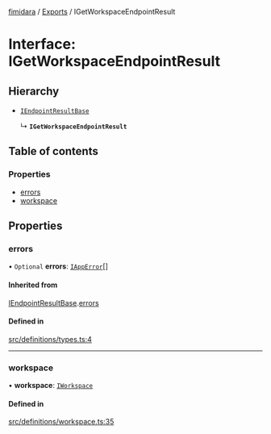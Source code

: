 [fimidara](../README.md) / [Exports](../modules.md) / IGetWorkspaceEndpointResult

# Interface: IGetWorkspaceEndpointResult

## Hierarchy

- [`IEndpointResultBase`](IEndpointResultBase.md)

  ↳ **`IGetWorkspaceEndpointResult`**

## Table of contents

### Properties

- [errors](IGetWorkspaceEndpointResult.md#errors)
- [workspace](IGetWorkspaceEndpointResult.md#workspace)

## Properties

### errors

• `Optional` **errors**: [`IAppError`](IAppError.md)[]

#### Inherited from

[IEndpointResultBase](IEndpointResultBase.md).[errors](IEndpointResultBase.md#errors)

#### Defined in

[src/definitions/types.ts:4](https://github.com/softkave/files-js/blob/353a07f/src/definitions/types.ts#L4)

___

### workspace

• **workspace**: [`IWorkspace`](IWorkspace.md)

#### Defined in

[src/definitions/workspace.ts:35](https://github.com/softkave/files-js/blob/353a07f/src/definitions/workspace.ts#L35)
